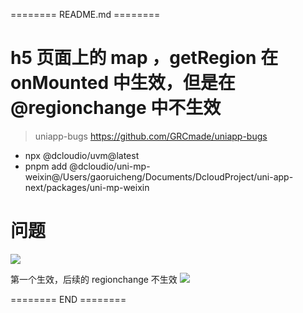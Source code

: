 ======== README.md ========

# h5 页面上的 map ，getRegion 在 onMounted 中生效，但是在 @regionchange 中不生效
> uniapp-bugs https://github.com/GRCmade/uniapp-bugs

- npx @dcloudio/uvm@latest
- pnpm add @dcloudio/uni-mp-weixin@/Users/gaoruicheng/Documents/DcloudProject/uni-app-next/packages/uni-mp-weixin
# 问题
![](https://yuhepicgo.oss-cn-beijing.aliyuncs.com/20250310174427129.png)

第一个生效，后续的 regionchange 不生效
![](https://yuhepicgo.oss-cn-beijing.aliyuncs.com/20250310174447945.png)

======== END ========
